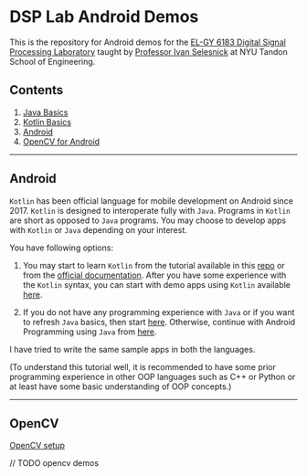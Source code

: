 # DSP Lab Android Demos

This is the repository for Android demos for the [EL-GY 6183 Digital Signal Processing Laboratory](http://bulletin.engineering.nyu.edu/preview_course_nopop.php?catoid=9&coid=24134) taught by [Professor Ivan Selesnick](http://eeweb.poly.edu/iselesni/) at NYU Tandon School of Engineering.

## Contents

1. [Java Basics](./Java_Demos/JavaBasics.md)
2. [Kotlin Basics](./Kotlin/README.md)
3. [Android](#android)
4. [OpenCV for Android](#opencv)

---

## Android

`Kotlin` has been official language for mobile development on Android since 2017. `Kotlin` is designed to interoperate fully with `Java`. Programs in `Kotlin` are short as opposed to `Java` programs. You may choose to develop apps with `Kotlin` or `Java` depending on your interest.

You have following options:

1. You may start to learn `Kotlin` from the tutorial available in this [repo](./Kotlin/README.md) or from the [official documentation](https://kotlinlang.org/docs/reference/). After you have some experience with the `Kotlin` syntax, you can start with demo apps using `Kotlin` available [here]().

2. If you do not have any programming experience with `Java` or if you want to refresh `Java` basics, then start [here](./Java_Demos/JavaBasics.md).
Otherwise, continue with Android Programming using `Java` from [here](./Android_Demos/README.md).

I have tried to write the same sample apps in both the languages.

(To understand this tutorial well, it is recommended to have some prior programming experience in other OOP languages such as C++ or Python or at least have some basic understanding of OOP concepts.)

---

## OpenCV

[OpenCV setup](./OpenCV/README.md)

// TODO opencv demos
